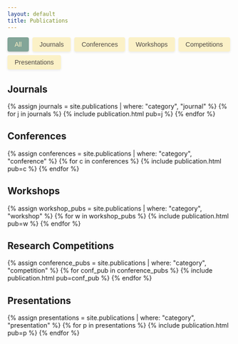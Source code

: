 ```yaml
---
layout: default
title: Publications
---
```


<div id="category-filters">
    <button class="filter-btn active" data-category="all" onclick="filterPublications('all')">All</button>
    <button class="filter-btn" data-category="journal" onclick="filterPublications('journal')">Journals</button>
    <button class="filter-btn" data-category="conference" onclick="filterPublications('conference')">Conferences</button>
    <button class="filter-btn" data-category="workshop" onclick="filterPublications('workshop')">Workshops</button>
    <button class="filter-btn" data-category="competition" onclick="filterPublications('competition')">Competitions</button>
    <button class="filter-btn" data-category="presentation" onclick="filterPublications('presentation')">Presentations</button>
</div>

## Journals
{% assign journals = site.publications | where: "category", "journal" %}
{% for j in journals %}
{% include publication.html pub=j %}
{% endfor %}

## Conferences
{% assign conferences = site.publications | where: "category", "conference" %}
{% for c in conferences %}
{% include publication.html pub=c %}
{% endfor %}

## Workshops
{% assign workshop_pubs = site.publications | where: "category", "workshop" %}
{% for w in workshop_pubs %}
{% include publication.html pub=w %}
{% endfor %}

## Research Competitions
{% assign conference_pubs = site.publications | where: "category", "competition" %}
{% for conf_pub in conference_pubs %}
{% include publication.html pub=conf_pub %}
{% endfor %}

## Presentations
{% assign presentations = site.publications | where: "category", "presentation" %}
{% for p in presentations %}
{% include publication.html pub=p %}
{% endfor %}

<style>
#category-filters {
    margin-bottom: 2rem;
    display: flex;
    flex-wrap: wrap;
    gap: 0.5rem;
}

.filter-btn {
    padding: 0.5rem 1rem;
    border: none;
    border-radius: 4px;
    cursor: pointer;
    transition: all 0.2s ease;
    font-size: 0.9rem;
    background-color: #fbf1c7; /* gruvbox light0_hard */
    color: #504945; /* gruvbox fg4 */
    box-shadow: 0 2px 4px rgba(60, 56, 54, 0.1); /* gruvbox dark0 for shadow */
}

.filter-btn:hover {
    background-color: #d5c4a1; /* gruvbox light2 */
    color: #3c3836; /* gruvbox dark0 */
    transform: translateY(-1px);
    box-shadow: 0 4px 6px rgba(60, 56, 54, 0.15);
}

.filter-btn.active {
    background-color: #83a598; /* gruvbox green (brighter) */
    color: #fbf1c7; /* gruvbox light0_hard */
    box-shadow: 0 2px 4px rgba(60, 56, 54, 0.2);
}

.pub.hidden {
    display: none;
}
</style>

<script>
if (!window.filterInitialized) {
    window.filterInitialized = true;
    
    window.filterPublications = function(category) {
        // Store active category in sessionStorage
        sessionStorage.setItem('activeCategory', category);
        
        // Update active button
        const buttons = document.querySelectorAll('.filter-btn');
        buttons.forEach(btn => {
            btn.classList.remove('active');
            if (btn.getAttribute('data-category') === category) {
                btn.classList.add('active');
            }
        });

        // Filter publications
        const publications = document.querySelectorAll('.pub');
        publications.forEach(pub => {
            if (category === 'all' || pub.dataset.category === category) {
                pub.classList.remove('hidden');
            } else {
                pub.classList.add('hidden');
            }
        });

        // Hide empty section headers
        const sections = document.querySelectorAll('h2');
        sections.forEach(section => {
            const sectionName = section.textContent.toLowerCase();
            const nextElement = section.nextElementSibling;
            let hasVisiblePubs = false;

            let currentElement = nextElement;
            while (currentElement && currentElement.tagName !== 'H2') {
                if (currentElement.classList.contains('pub') && !currentElement.classList.contains('hidden')) {
                    hasVisiblePubs = true;
                    break;
                }
                currentElement = currentElement.nextElementSibling;
            }

            section.style.display = hasVisiblePubs ? 'block' : 'none';
        });
    }
    
    // Restore active category on page load
    const activeCategory = sessionStorage.getItem('activeCategory') || 'all';
    window.addEventListener('load', () => filterPublications(activeCategory));
}
</script>